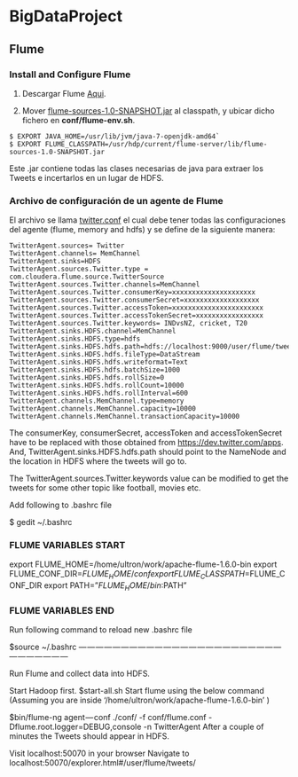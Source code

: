 # BigDataProject

## Flume
### Install and Configure Flume

1. Descargar Flume [Aqui](http://flume.apache.org/download.html).

2. Mover [flume-sources-1.0-SNAPSHOT.jar](https://github.com/lmarinl1/BigDataProject/blob/master/lib/flume-sources-1.0-SNAPSHOT.jar) al  classpath, y ubicar dicho fichero en **conf/flume-env.sh**.

```
$ EXPORT JAVA_HOME=/usr/lib/jvm/java-7-openjdk-amd64`
$ EXPORT FLUME_CLASSPATH=/usr/hdp/current/flume-server/lib/flume-sources-1.0-SNAPSHOT.jar
```
Este .jar contiene todas las clases necesarias de java para extraer los Tweets e incertarlos en un lugar de HDFS.


### Archivo de configuración de un agente de Flume

El archivo se llama [twitter.conf](https://github.com/lmarinl1/BigDataProject/blob/master/twitter.conf) el cual debe tener todas las configuraciones del agente (flume, memory and hdfs) y se define de la siguiente manera:

```
TwitterAgent.sources= Twitter
TwitterAgent.channels= MemChannel
TwitterAgent.sinks=HDFS
TwitterAgent.sources.Twitter.type = com.cloudera.flume.source.TwitterSource
TwitterAgent.sources.Twitter.channels=MemChannel
TwitterAgent.sources.Twitter.consumerKey=xxxxxxxxxxxxxxxxxxxxx
TwitterAgent.sources.Twitter.consumerSecret=xxxxxxxxxxxxxxxxxxx
TwitterAgent.sources.Twitter.accessToken=xxxxxxxxxxxxxxxxxxxxxxx
TwitterAgent.sources.Twitter.accessTokenSecret=xxxxxxxxxxxxxxxxx
TwitterAgent.sources.Twitter.keywords= INDvsNZ, cricket, T20
TwitterAgent.sinks.HDFS.channel=MemChannel
TwitterAgent.sinks.HDFS.type=hdfs
TwitterAgent.sinks.HDFS.hdfs.path=hdfs://localhost:9000/user/flume/tweets
TwitterAgent.sinks.HDFS.hdfs.fileType=DataStream
TwitterAgent.sinks.HDFS.hdfs.writeformat=Text
TwitterAgent.sinks.HDFS.hdfs.batchSize=1000
TwitterAgent.sinks.HDFS.hdfs.rollSize=0
TwitterAgent.sinks.HDFS.hdfs.rollCount=10000
TwitterAgent.sinks.HDFS.hdfs.rollInterval=600
TwitterAgent.channels.MemChannel.type=memory
TwitterAgent.channels.MemChannel.capacity=10000
TwitterAgent.channels.MemChannel.transactionCapacity=10000
```

The consumerKey, consumerSecret, accessToken and accessTokenSecret have to be replaced with those obtained from https://dev.twitter.com/apps. And, TwitterAgent.sinks.HDFS.hdfs.path should point to the NameNode and the location in HDFS where the tweets will go to.


The TwitterAgent.sources.Twitter.keywords value can be modified to get the tweets for some other topic like football, movies etc.

Add following to .bashrc file

$ gedit ~/.bashrc
### FLUME VARIABLES START

export FLUME_HOME=/home/ultron/work/apache-flume-1.6.0-bin
export FLUME_CONF_DIR=$FLUME_HOME/conf
export FLUME_CLASSPATH=$FLUME_CONF_DIR
export PATH=”$FLUME_HOME/bin:$PATH”
### FLUME VARIABLES END

Run following command to reload new .bashrc file

$source ~/.bashrc
— — — — — — — — — — — — — — — — — — — — — — — — — — — — — — —

Run Flume and collect data into HDFS.

Start Hadoop first. $start-all.sh
Start flume using the below command
(Assuming you are inside ‘/home/ultron/work/apache-flume-1.6.0-bin’ )

$bin/flume-ng agent — conf ./conf/ -f conf/flume.conf -Dflume.root.logger=DEBUG,console -n TwitterAgent
After a couple of minutes the Tweets should appear in HDFS.

Visit localhost:50070 in your browser
Navigate to localhost:50070/explorer.html#/user/flume/tweets/
